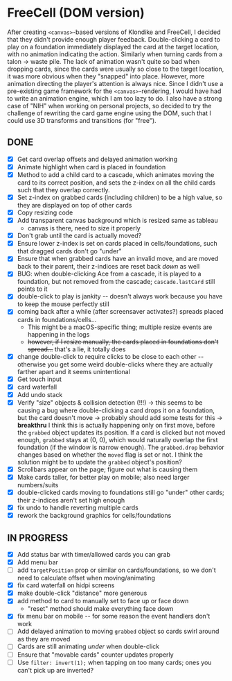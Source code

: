 # FreeCell (DOM version)

After creating `<canvas>`-based versions of Klondike and FreeCell, I decided that they didn't provide enough
player feedback. Double-clicking a card to play on a foundation immediately displayed the card at the target location,
with no animation indicating the action. Similarly when turning cards from a talon -> waste pile. The lack of animation wasn't quite so bad when dropping cards, since the cards were usually so close to the target location, it was more obvious when they "snapped" into place. However, more animation directing the player's attention is always nice. Since I didn't use a pre-existing game framework for the `<canvas>`-rendering, I would have had to write an animation engine, which I am too lazy to do. I also have a strong case of "NIH" when working on personal projects, so decided to try the challenge of rewriting the card game engine using the DOM, such that I could use 3D transforms and transitions (for "free").

## DONE

- [x] Get card overlap offsets and delayed animation working
- [x] Animate highlight when card is placed in foundation
- [x] Method to add a child card to a cascade, which animates moving the card to its correct position, and sets the z-index on all the child cards such that they overlap correctly.
- [x] Set z-index on grabbed cards (including children) to be a high value, so they are displayed on top of other cards
- [x] Copy resizing code
- [x] Add transparent canvas background which is resized same as tableau
  * canvas is there, need to size it properly
- [x] Don't grab until the card is actually moved?
- [x] Ensure lower z-index is set on cards placed in cells/foundations, such that dragged cards don't go "under"
- [x] Ensure that when grabbed cards have an invalid move, and are moved back to their parent, their z-indices are reset back _down_ as well
- [x] BUG: when double-clicking Ace from a cascade, it is played to a foundation, but not removed from the cascade; `cascade.lastCard` still points to it
- [x] double-click to play is jankity -- doesn't always work because you have to keep the mouse perfectly still
- [x] coming back after a while (after screensaver activates?) spreads placed cards in foundations/cells...
  * This might be a macOS-specific thing; multiple resize events are happening in the logs
  * ~~however, if I resize manually, the cards placed in foundations don't spread...~~ that's a lie, it totally does
- [x] change double-click to require clicks to be close to each other -- otherwise you get some weird double-clicks where they are actually farther apart and it seems unintentional
- [x] Get touch input
- [x] card waterfall
- [x] Add undo stack
- [x] Verify "size" objects & collision detection (!!!)
  -> this seems to be causing a bug where double-clicking a card drops it on a foundation, but the card doesn't move
  -> probably should add some tests for this
  -> **breakthru** I think this is actually happening only on first move, before the `grabbed` object updates its position. If a card is clicked but not moved enough, `grabbed` stays at (0, 0), which would naturally overlap the first foundation (if the window is narrow enough). The `grabbed.drop` behavior changes based on whether the `moved` flag is set or not. I think the solution might be to update the `grabbed` object's position?
- [x] Scrollbars appear on the page; figure out what is causing them
- [x] Make cards taller, for better play on mobile; also need larger numbers/suits
- [x] double-clicked cards moving to foundations still go "under" other cards; their z-indices aren't set high enough
- [x] fix undo to handle reverting multiple cards
- [x] rework the background graphics for cells/foundations

## IN PROGRESS

- [x] Add status bar with timer/allowed cards you can grab
- [x] Add menu bar
- [ ] add `targetPosition` prop or similar on cards/foundations, so we don't need to calculate offset when moving/animating
- [x] fix card waterfall on hidpi screens
- [x] make double-click "distance" more generous
- [x] add method to card to manually set to face up or face down
  * "reset" method should make everything face down
- [x] fix menu bar on mobile -- for some reason the event handlers don't work
- [ ] Add delayed animation to moving `grabbed` object so cards swirl around as they are moved
- [ ] Cards are still animating _under_ when double-click
- [ ] Ensure that "movable cards" counter updates properly
- [ ] Use `filter: invert(1);` when tapping on too many cards; ones you can't pick up are inverted?

